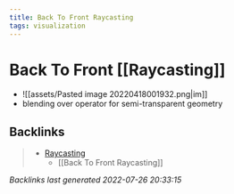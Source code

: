 ```yaml
---
title: Back To Front Raycasting
tags: visualization
---
```


# Back To Front [[Raycasting]]
- ![[assets/Pasted image 20220418001932.png|im]]
- blending over operator for semi-transparent geometry


































































































## Backlinks

> - [Raycasting](Raycasting.md)
>   - [[Back To Front Raycasting]]

_Backlinks last generated 2022-07-26 20:33:15_
